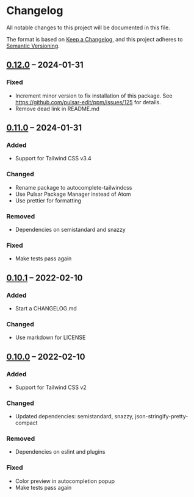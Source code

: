 # Changelog

All notable changes to this project will be documented in this file.

The format is based on [Keep a Changelog](https://keepachangelog.com/en/1.0.0/),
and this project adheres to
[Semantic Versioning](https://semver.org/spec/v2.0.0.html).

## [0.12.0] – 2024-01-31

### Fixed

- Increment minor version to fix installation of this package. See
  https://github.com/pulsar-edit/ppm/issues/125 for details.
- Remove dead link in README.md

## [0.11.0] – 2024-01-31

### Added

- Support for Tailwind CSS v3.4

### Changed

- Rename package to autocomplete-tailwindcss
- Use Pulsar Package Manager instead of Atom
- Use prettier for formatting

### Removed

- Dependencies on semistandard and snazzy

### Fixed

- Make tests pass again

## [0.10.1] – 2022-02-10

### Added

- Start a CHANGELOG.md

### Changed

- Use markdown for LICENSE

## [0.10.0] – 2022-02-10

### Added

- Support for Tailwind CSS v2

### Changed

- Updated dependencies: semistandard, snazzy, json-stringify-pretty-compact

### Removed

- Dependencies on eslint and plugins

### Fixed

- Color preview in autocompletion popup
- Make tests pass again

[0.12.0]:
  https://github.com/toddy15/autocomplete-tailwindcss/compare/v0.11.0...v0.12.0
[0.11.0]:
  https://github.com/toddy15/autocomplete-tailwindcss/compare/v0.10.1...v0.11.0
[0.10.1]:
  https://github.com/toddy15/autocomplete-tailwindcss/compare/v0.10.0...v0.10.1
[0.10.0]:
  https://github.com/toddy15/autocomplete-tailwindcss/compare/v0.9.0...v0.10.0

